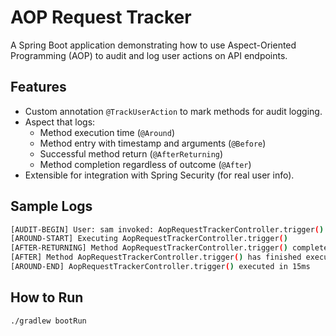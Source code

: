 # AOP Request Tracker

A Spring Boot application demonstrating how to use Aspect-Oriented Programming (AOP) to audit and log user actions on API endpoints.

## Features

- Custom annotation `@TrackUserAction` to mark methods for audit logging.
- Aspect that logs:
  - Method execution time (`@Around`)
  - Method entry with timestamp and arguments (`@Before`)
  - Successful method return (`@AfterReturning`)
  - Method completion regardless of outcome (`@After`)
- Extensible for integration with Spring Security (for real user info).

## Sample Logs

```bash
[AUDIT-BEGIN] User: sam invoked: AopRequestTrackerController.trigger() with args: [] at: 2025-08-04T23:49:10.123
[AROUND-START] Executing AopRequestTrackerController.trigger()
[AFTER-RETURNING] Method AopRequestTrackerController.trigger() completed successfully.
[AFTER] Method AopRequestTrackerController.trigger() has finished execution.
[AROUND-END] AopRequestTrackerController.trigger() executed in 15ms
```
## How to Run

```bash
./gradlew bootRun
```

